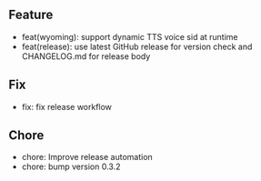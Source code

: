 
## Feature

- feat(wyoming): support dynamic TTS voice sid at runtime
- feat(release): use latest GitHub release for version check and CHANGELOG.md for release body

## Fix

- fix: fix release workflow

## Chore

- chore: Improve release automation
- chore: bump version 0.3.2


